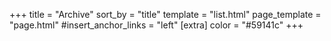 +++
title = "Archive"
sort_by = "title"
template = "list.html"
page_template = "page.html"
#insert_anchor_links = "left"
[extra]
color = "#59141c"
+++
